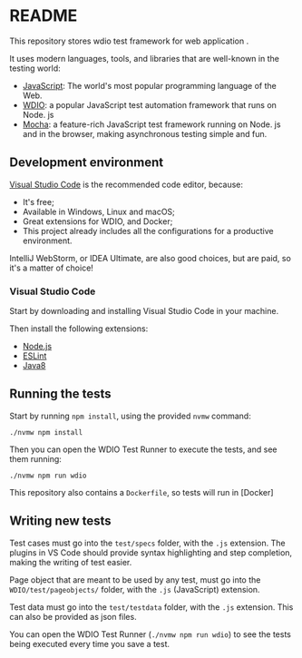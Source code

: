 # README

This repository stores wdio test framework for web application .

It uses modern languages, tools, and libraries that are well-known in the testing world:

- [JavaScript](https://www.javascript.com/): The world's most popular programming language of the Web.
- [WDIO](https://webdriver.io/): a popular JavaScript test automation framework that runs on Node. js
- [Mocha](https://mochajs.org/): a feature-rich JavaScript test framework running on Node. js and in the browser, making asynchronous testing simple and fun.


## Development environment

[Visual Studio Code](https://code.visualstudio.com/) is the recommended code editor, because:

- It's free;
- Available in Windows, Linux and macOS;
- Great extensions for WDIO, and Docker;
- This project already includes all the configurations for a productive environment.

IntelliJ WebStorm, or IDEA Ultimate, are also good choices, but are paid, so it's a matter of choice!

### Visual Studio Code

Start by downloading and installing Visual Studio Code in your machine.

Then install the following extensions:

- [Node.js](https://nodejs.org/en/download/)
- [ESLint](https://marketplace.visualstudio.com/items?itemName=dbaeumer.vscode-eslint)
- [Java8](https://www.oracle.com/java/technologies/javase/javase8-archive-downloads.html)

## Running the tests

Start by running `npm install`, using the provided `nvmw` command:

    ./nvmw npm install

Then you can open the WDIO Test Runner to execute the tests, and see them running:

    ./nvmw npm run wdio


This repository also contains a `Dockerfile`, so tests will run in [Docker]

## Writing new tests

Test cases must go into the `test/specs` folder, with the `.js` extension. The plugins in VS Code should provide syntax highlighting and step completion, making the writing of test easier.

Page object that are meant to be used by any test, must go into the `WDIO/test/pageobjects/` folder, with the `.js` (JavaScript) extension.

Test data must go into the `test/testdata` folder, with the `.js` extension. This can also be provided as json files.

You can open the WDIO Test Runner (`./nvmw npm run wdio`) to see the tests being executed every time you save a test.
